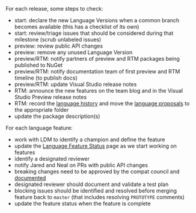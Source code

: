 For each release, some steps to check:

- start: declare the new Language Versions when a common branch becomes available (this has a checklist of its own)
- start: review/triage issues that should be considered during that milestone (scrub unlabeled issues)
- preview: review public API changes
- preview: remove any unused Language Version
- preview/RTM: notify partners of preview and RTM packages being published to NuGet
- preview/RTM: notify documentation team of first preview and RTM timeline (to publish docs)
- preview/RTM: update Visual Studio release notes
- RTM: announce the new features on the team blog and in the Visual Studio Preview release notes
- RTM: record the [language history](https://github.com/dotnet/csharplang/blob/master/Language-Version-History.md) and move the [language proposals](https://github.com/dotnet/csharplang/tree/master/proposals) to the appropriate folder
- update the package description(s)

For each language feature:

- work with LDM to identify a champion and define the feature
- update the [Language Feature Status](https://github.com/dotnet/roslyn/blob/master/docs/Language%20Feature%20Status.md) page as we start working on features
- identify a designated reviewer
- notify Jared and Neal on PRs with public API changes
- breaking changes need to be approved by the compat council and [documented](https://github.com/dotnet/roslyn/tree/master/docs/compilers/CSharp)
- designated reviewer should document and validate a test plan
- blocking issues should be identified and resolved before merging feature back to `master` (that includes resolving `PROTOTYPE` comments)
- update the feature status when the feature is complete
